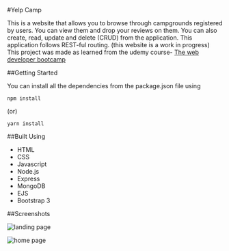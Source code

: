#Yelp Camp

This is a website that allows you to browse through campgrounds registered by users. You can view them and drop your reviews on them. 
You can also create, read, update and delete (CRUD) from the application. This application follows REST-ful routing.
(this website is a work in progress)
This project was made as learned from the udemy course- [The web developer bootcamp](https://www.udemy.com/course/the-web-developer-bootcamp/)

##Getting Started

You can install all the dependencies from the package.json file using

```
npm install 
```
(or)
```
yarn install
```

##Built Using

* HTML
* CSS
* Javascript
* Node.js
* Express
* MongoDB
* EJS
* Bootstrap 3

##Screenshots

![landing page](https://ibb.co/vwQ3fXx)

![home page](https://ibb.co/nDYqffP)